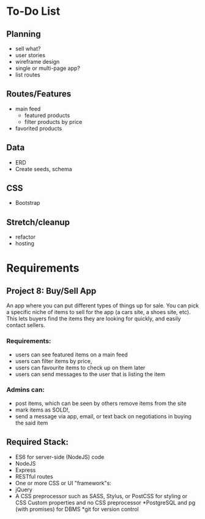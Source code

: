 # To-Do List

## Planning

* sell what?
* user stories
* wireframe design
* single or multi-page app?
* list routes


## Routes/Features
  * main feed
    * featured products
    * filter products by price
  * favorited products

## Data
* ERD
* Create seeds, schema

## CSS
* Bootstrap

## Stretch/cleanup
* refactor
* hosting

# Requirements

## Project 8: Buy/Sell App

An app where you can put different types of things up for sale. You can pick a specific niche of items to sell for the app (a cars site, a shoes site, etc). This lets buyers find the items they are looking for quickly, and easily contact sellers.

### Requirements:
* users can see featured items on a main feed
* users can filter items by price,
* users can favourite items to check up on them later
* users can send messages to the user that is listing the item

### Admins can:

* post items, which can be seen by others
remove items from the site
* mark items as SOLD!,
* send a message via app, email, or text back on negotiations in buying the said item

## Required Stack:

* ES6 for server-side (NodeJS) code
* NodeJS
* Express
* RESTful routes
* One or more CSS or UI "framework"s:
* jQuery
* A CSS preprocessor such as SASS, Stylus, or PostCSS for styling or CSS Custom properties and no CSS preprocessor
*PostgreSQL and pg (with promises) for DBMS
*git for version control
